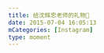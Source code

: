 ```yaml
---
title: 给沈辉忠老师的礼物🎄
date: 2015-07-04 16:05:13
mCategories: [Instagram]
type: moment
---
```


<div id="pics-20150704160513"></div>

<script>
var data = [
    {"link": "2015-07-04_160355.jpg", "type": "photo"}
];
picsRender(data, "pics-20150704160513");
</script>
